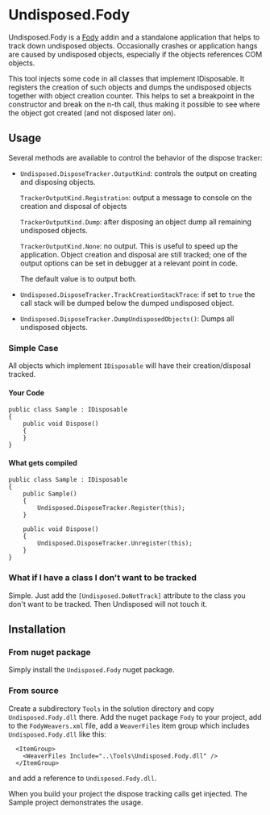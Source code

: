 Undisposed.Fody
===============

Undisposed.Fody is a [Fody](https://github.com/Fody/Fody) addin and a standalone application
that helps to track down undisposed objects. Occasionally
crashes or application hangs are caused by undisposed objects,
especially if the objects references COM objects.

This tool injects some code in all classes that implement
IDisposable. It registers the creation of such objects and dumps
the undisposed objects together with object creation counter. This
helps to set a breakpoint in the constructor and break on the n-th
call, thus making it possible to see where the object got created
(and not disposed later on).

Usage
-----

Several methods are available to control the behavior of the
dispose tracker:

- `Undisposed.DisposeTracker.OutputKind`: controls the output on
  creating and disposing objects.

  `TrackerOutputKind.Registration`: output a message to console on
  the creation and disposal of objects

  `TrackerOutputKind.Dump`: after disposing an object dump all
  remaining undisposed objects.

  `TrackerOutputKind.None`: no output. This is useful to speed up
  the application. Object creation and disposal are still tracked;
  one of the output options can be set in debugger at a relevant
  point in code.

  The default value is to output both.

- `Undisposed.DisposeTracker.TrackCreationStackTrace`: if set to `true` the call stack will
  be dumped below the dumped undisposed object.

- `Undisposed.DisposeTracker.DumpUndisposedObjects()`:
  Dumps all undisposed objects.

### Simple Case

All objects which implement `IDisposable` will have their creation/disposal tracked.

#### Your Code

    public class Sample : IDisposable
    {
        public void Dispose()
        {
        }
    }

#### What gets compiled

    public class Sample : IDisposable
    {
        public Sample()
        {
            Undisposed.DisposeTracker.Register(this);
        }

        public void Dispose()
        {
            Undisposed.DisposeTracker.Unregister(this);
        }
    }

### What if I have a class I don't want to be tracked

Simple. Just add the `[Undisposed.DoNotTrack]` attribute to the class you don't want to be
tracked. Then Undisposed will not touch it.

Installation
------------

### From nuget package

Simply install the `Undisposed.Fody` nuget package.

### From source
Create a subdirectory `Tools` in the solution directory and copy
`Undisposed.Fody.dll` there. Add the nuget package `Fody` to your
project, add <Undisposed/> to the `FodyWeavers.xml` file, add a
`WeaverFiles` item group which includes `Undisposed.Fody.dll` like this:

```
  <ItemGroup>
    <WeaverFiles Include="..\Tools\Undisposed.Fody.dll" />
  </ItemGroup>
```

and add a reference to `Undisposed.Fody.dll`.

When you build your project the dispose tracking calls get
injected. The Sample project demonstrates the usage.
